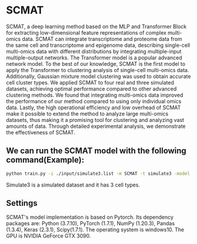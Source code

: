 # SCMAT
SCMAT, a deep learning method based on the MLP and Transformer Block for extracting low-dimensional feature representations of complex multi-omics data. SCMAT can 
integrate transcriptome and proteome data from the same cell and transcriptome and epigenome data, describing single-cell multi-omics data with different distributions
by integrating multiple-input multiple-output networks. The Transformer model is a popular advanced network model. To the best of our knowledge, SCMAT is the first model 
to apply the Transformer to clustering analysis of single-cell multi-omics data. Additionally, Gaussian mixture model clustering was used to obtain accurate cell cluster 
types. We applied SCMAT to four real and three simulated datasets, achieving optimal performance compared to other advanced clustering methods. We found that integrating 
multi-omics data improved the performance of our method compared to using only individual omics data. Lastly, the high operational efficiency and low overhead of SCMAT 
make it possible to extend the method to analyze large multi-omics datasets, thus making it a promising tool for clustering and analyzing vast amounts of data. Through 
detailed experimental analysis, we demonstrate the effectiveness of SCMAT.

## We can run the SCMAT model with the following command(Example):
```bash
python train.py -i ./input/simulate3.list -m SCMAT -t simulate3 -model transformer -e 300
```
Simulate3 is a simulated dataset and it has 3 cell types.

## Settings
SCMAT's model implementation is based on Pytorch. Its dependency packages are: Python (3.7.10), PyTorch (1.7.1), NumPy (1.20.3), Pandas (1.3.4), Keras (2.3.1), Scipy(1.7.1). The operating system is windows10. The GPU is NVIDIA GeForce GTX 3090.
